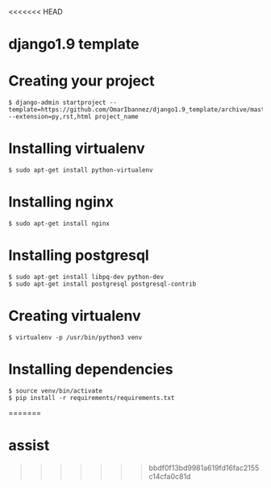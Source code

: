 <<<<<<< HEAD
# django1.9 template

Creating your project
=====================

    $ django-admin startproject --template=https://github.com/OmarIbannez/django1.9_template/archive/master.zip --extension=py,rst,html project_name

Installing virtualenv
=====================

    $ sudo apt-get install python-virtualenv

Installing nginx
=====================

    $ sudo apt-get install nginx

Installing postgresql
=====================

    $ sudo apt-get install libpq-dev python-dev
    $ sudo apt-get install postgresql postgresql-contrib


Creating virtualenv
=====================

    $ virtualenv -p /usr/bin/python3 venv

Installing dependencies
=====================

    $ source venv/bin/activate
    $ pip install -r requirements/requirements.txt
=======
# assist
>>>>>>> bbdf0f13bd9981a619fd16fac2155c14cfa0c81d
